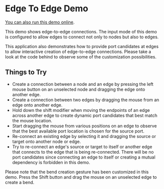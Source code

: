 <!--
 //////////////////////////////////////////////////////////////////////////////
 // @license
 // This demo file is part of yFiles for HTML 2.3.0.3.
 // Use is subject to license terms.
 //
 // Copyright (c) 2000-2020 by yWorks GmbH, Vor dem Kreuzberg 28,
 // 72070 Tuebingen, Germany. All rights reserved.
 //
 //////////////////////////////////////////////////////////////////////////////
-->
# Edge To Edge Demo

[You can also run this demo online](https://live.yworks.com/demos/view/edgetoedge/index.html).

This demo shows edge-to-edge connections. The input mode of this demo is configured to allow edges to connect not only to nodes but also to edges.

This application also demonstrates how to provide port candidates at edges to allow interactive creation of edge-to-edge connections. Please take a look at the code behind to observe some of the customization possibilities.

## Things to Try

- Create a connection between a node and an edge by pressing the left mouse button on an unselected node and dragging the edge onto another edge.
- Create a connection between two edges by dragging the mouse from an edge onto another edge.
- Hold down the shift modifier when moving the endpoints of an edge across another edge to create dynamic port candidates that best match the mouse location.
- Start dragging the mouse from various positions on an edge to observe that the best available port location is chosen for the source port.
- Re-connect an existing edge by selecting it and dragging the source or target onto another node or edge.
- Try to re-connect an edge's source or target to itself or another edge that connects to the edge that is being re-connected. There will be no port candidates since connecting an edge to itself or creating a mutual dependency is forbidden in this demo.

Please note that the bend creation gesture has been customized in this demo. Press the Shift button and drag the mouse on an unselected edge to create a bend.
